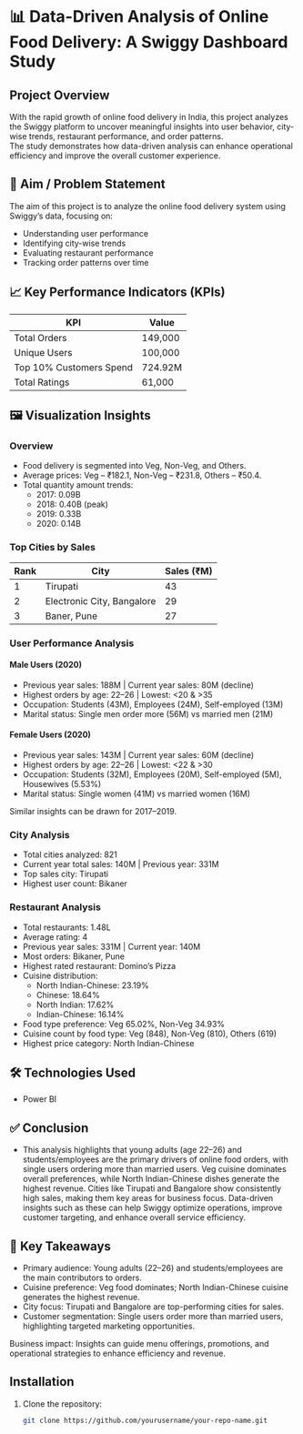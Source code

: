 # 📊 Data-Driven Analysis of Online Food Delivery: A Swiggy Dashboard Study

## Project Overview
With the rapid growth of online food delivery in India, this project analyzes the Swiggy platform to uncover meaningful insights into user behavior, city-wise trends, restaurant performance, and order patterns.  
The study demonstrates how data-driven analysis can enhance operational efficiency and improve the overall customer experience.

## 🎯 Aim / Problem Statement
The aim of this project is to analyze the online food delivery system using Swiggy’s data, focusing on:  
- Understanding user performance  
- Identifying city-wise trends  
- Evaluating restaurant performance  
- Tracking order patterns over time  

## 📈 Key Performance Indicators (KPIs)
| KPI | Value |
|-----|-------|
| Total Orders | 149,000 |
| Unique Users | 100,000 |
| Top 10% Customers Spend | 724.92M |
| Total Ratings | 61,000 |

## 🖼 Visualization Insights

### Overview
- Food delivery is segmented into Veg, Non-Veg, and Others.  
- Average prices: Veg – ₹182.1, Non-Veg – ₹231.8, Others – ₹50.4.  
- Total quantity amount trends:  
  - 2017: 0.09B  
  - 2018: 0.40B (peak)  
  - 2019: 0.33B  
  - 2020: 0.14B  

### Top Cities by Sales
| Rank | City | Sales (₹M) |
|------|------|------------|
| 1 | Tirupati | 43 |
| 2 | Electronic City, Bangalore | 29 |
| 3 | Baner, Pune | 27 |

### User Performance Analysis

#### Male Users (2020)
- Previous year sales: 188M | Current year sales: 80M (decline)  
- Highest orders by age: 22–26 | Lowest: <20 & >35  
- Occupation: Students (43M), Employees (24M), Self-employed (13M)  
- Marital status: Single men order more (56M) vs married men (21M)  

#### Female Users (2020)
- Previous year sales: 143M | Current year sales: 60M (decline)  
- Highest orders by age: 22–26 | Lowest: <22 & >30  
- Occupation: Students (32M), Employees (20M), Self-employed (5M), Housewives (5.53%)  
- Marital status: Single women (41M) vs married women (16M)  

Similar insights can be drawn for 2017–2019.

### City Analysis
- Total cities analyzed: 821  
- Current year total sales: 140M | Previous year: 331M  
- Top sales city: Tirupati  
- Highest user count: Bikaner  

### Restaurant Analysis
- Total restaurants: 1.48L  
- Average rating: 4  
- Previous year sales: 331M | Current year: 140M  
- Most orders: Bikaner, Pune  
- Highest rated restaurant: Domino’s Pizza  
- Cuisine distribution:  
  - North Indian-Chinese: 23.19%  
  - Chinese: 18.64%  
  - North Indian: 17.62%  
  - Indian-Chinese: 16.14%  
- Food type preference: Veg 65.02%, Non-Veg 34.93%  
- Cuisine count by food type: Veg (848), Non-Veg (810), Others (619)  
- Highest price category: North Indian-Chinese  

## 🛠 Technologies Used
- Power BI

## ✅ Conclusion
- This analysis highlights that young adults (age 22–26) and students/employees are the primary drivers of online food orders, with single users ordering more than married users. Veg cuisine dominates overall preferences, while North Indian-Chinese dishes generate the highest revenue. Cities like Tirupati and Bangalore show consistently high sales, making them key areas for business focus. Data-driven insights such as these can help Swiggy optimize operations, improve customer targeting, and enhance overall service efficiency.

## 📝 Key Takeaways
- Primary audience: Young adults (22–26) and students/employees are the main contributors to orders.
- Cuisine preference: Veg food dominates; North Indian-Chinese cuisine generates the highest revenue.
- City focus: Tirupati and Bangalore are top-performing cities for sales.
- Customer segmentation: Single users order more than married users, highlighting targeted marketing opportunities.

Business impact: Insights can guide menu offerings, promotions, and operational strategies to enhance efficiency and revenue.
## Installation
1. Clone the repository:  
   ```bash
   git clone https://github.com/yourusername/your-repo-name.git
